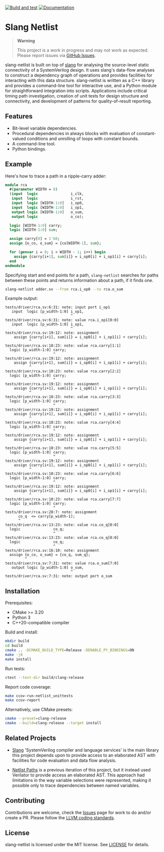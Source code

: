 [![Build and test](https://github.com/jameshanlon/slang-netlist/actions/workflows/build.yml/badge.svg)](https://github.com/jameshanlon/slang-netlist/actions/workflows/build.yml)
[![Documentation](https://github.com/jameshanlon/slang-netlist/actions/workflows/docs.yml/badge.svg)](https://github.com/jameshanlon/slang-netlist/actions/workflows/docs.yml)

# Slang Netlist

> **Warning**
>
> This project is a work in progress and may not work as expected. Please report issues via [GitHub Issues](https://github.com/jameshanlon/slang-netlist/issues).

slang-netlist is built on top of [slang](https://sv-lang.com) for analysing the
source-level static connectivity of a SystemVerilog design. It uses slang's
data-flow analyses to construct a dependency graph of operations and provides
facilities for interacting with this data structure.  slang-netlist is written
as a C++ library and provides a command-line tool for interactive use, and a
Python module for straightforward integration into scripts. Applications include
critical timing path investigation, creation of unit tests for design structure
and connectivity, and development of patterns for quality-of-result reporting.


## Features

- Bit-level variable dependencies.
- Procedural dependencies in always blocks with evaluation of
  constant-valued conditions and unrolling of loops with constant bounds.
- A command-line tool.
- Python bindings.

## Example

Here's how to trace a path in a ripple-carry adder:

```systemverilog
module rca
  #(parameter WIDTH = 8)
  (input  logic               i_clk,
   input  logic               i_rst,
   input  logic [WIDTH-1:0]   i_op0,
   input  logic [WIDTH-1:0]   i_op1,
   output logic [WIDTH-1:0]   o_sum,
   output logic               o_co);

  logic [WIDTH-1:0] carry;
  logic [WIDTH-1:0] sum;

  assign carry[0] = 1'b0;
  assign {o_co, o_sum} = {co[WIDTH-1], sum};

  for (genvar i = 0; i < WIDTH - 1; i++) begin
    assign {carry[i+1], sum[i]} = i_op0[i] + i_op1[i] + carry[i];
  end
endmodule
```

Specifying start and end points for a path, ``slang-netlist`` searches for paths
between these points and returns information about a path, if it finds one.

```sh
slang-netlist adder.sv --from rca.i_op0 --to rca.o_sum
```

Example output:

```
tests/driver/rca.sv:6:31: note: input port i_op1
   input  logic [p_width-1:0] i_op1,
                              ^
tests/driver/rca.sv:6:31: note: value rca.i_op1[0:0]
   input  logic [p_width-1:0] i_op1,
                              ^
tests/driver/rca.sv:19:12: note: assignment
    assign {carry[i+1], sum[i]} = i_op0[i] + i_op1[i] + carry[i];
           ^
tests/driver/rca.sv:10:23: note: value rca.carry[1:1]
  logic [p_width-1:0] carry;
                      ^
tests/driver/rca.sv:19:12: note: assignment
    assign {carry[i+1], sum[i]} = i_op0[i] + i_op1[i] + carry[i];
           ^
tests/driver/rca.sv:10:23: note: value rca.carry[2:2]
  logic [p_width-1:0] carry;
                      ^
tests/driver/rca.sv:19:12: note: assignment
    assign {carry[i+1], sum[i]} = i_op0[i] + i_op1[i] + carry[i];
           ^
tests/driver/rca.sv:10:23: note: value rca.carry[3:3]
  logic [p_width-1:0] carry;
                      ^
tests/driver/rca.sv:19:12: note: assignment
    assign {carry[i+1], sum[i]} = i_op0[i] + i_op1[i] + carry[i];
           ^
tests/driver/rca.sv:10:23: note: value rca.carry[4:4]
  logic [p_width-1:0] carry;
                      ^
tests/driver/rca.sv:19:12: note: assignment
    assign {carry[i+1], sum[i]} = i_op0[i] + i_op1[i] + carry[i];
           ^
tests/driver/rca.sv:10:23: note: value rca.carry[5:5]
  logic [p_width-1:0] carry;
                      ^
tests/driver/rca.sv:19:12: note: assignment
    assign {carry[i+1], sum[i]} = i_op0[i] + i_op1[i] + carry[i];
           ^
tests/driver/rca.sv:10:23: note: value rca.carry[6:6]
  logic [p_width-1:0] carry;
                      ^
tests/driver/rca.sv:19:12: note: assignment
    assign {carry[i+1], sum[i]} = i_op0[i] + i_op1[i] + carry[i];
           ^
tests/driver/rca.sv:10:23: note: value rca.carry[7:7]
  logic [p_width-1:0] carry;
                      ^
tests/driver/rca.sv:28:7: note: assignment
      co_q  <= carry[p_width-1];
      ^
tests/driver/rca.sv:13:23: note: value rca.co_q[0:0]
  logic               co_q;
                      ^
tests/driver/rca.sv:13:23: note: value rca.co_q[0:0]
  logic               co_q;
                      ^
tests/driver/rca.sv:16:10: note: assignment
  assign {o_co, o_sum} = {co_q, sum_q};
         ^
tests/driver/rca.sv:7:31: note: value rca.o_sum[7:0]
   output logic [p_width-1:0] o_sum,
                              ^
tests/driver/rca.sv:7:31: note: output port o_sum
```

## Installation

Prerequisites:
- CMake >= 3.20
- Python 3
- C++20-compatible compiler

Build and install:

```sh
mkdir build
cd build
cmake .. -DCMAKE_BUILD_TYPE=Release -DENABLE_PY_BINDINGS=ON
make -j8
make install
```

Run tests:

```sh
ctest --test-dir build/clang-release
```

Report code coverage:

```sh
make ccov-run-netlist_unittests
make ccov-report
```

Alternatively, use CMake presets:

```sh
cmake --preset=clang-release
cmake --build=clang-release --target install
```

## Related Projects

- [Slang](https://github.com/MikePopoloski/slang) 'SystemVerilog compiler and
  language services' is the main library this project depends upon to provide
  access to an elaborated AST with facilities for code evaluation and data flow
  analysis.

- [Netlist Paths](https://github.com/jameshanlon/netlist-paths) is a previous
  iteration of this project, but it instead used Verilator to provide access an
  elaborated AST. This approach had limitations in the way variable selections
  were represented, making it possible only to trace dependencies between named
  variables.

## Contributing

Contributions are welcome, check the [Issues](https://github.com/jameshanlon/slang-netlist/issues)
page for work to do and/or create a PR. Please follow the
[LLVM coding standards](https://llvm.org/docs/CodingStandards.html).

## License

slang-netlist is licensed under the MIT license. See [LICENSE](LICENSE) for details.

